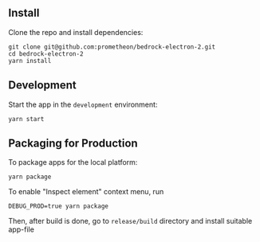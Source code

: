 ## Install

Clone the repo and install dependencies:

    git clone git@github.com:prometheon/bedrock-electron-2.git
    cd bedrock-electron-2
    yarn install

## Development

Start the app in the `development` environment:

    yarn start

## Packaging for Production

To package apps for the local platform:

    yarn package

To enable "Inspect element" context menu, run

    DEBUG_PROD=true yarn package

Then, after build is done, go to `release/build` directory and install suitable app-file
